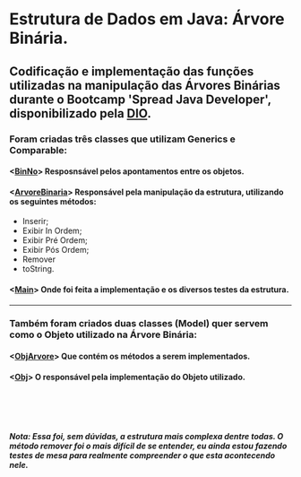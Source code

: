 # Estrutura de Dados em Java: Árvore Binária.

## Codificação e implementação das funções utilizadas na manipulação das Árvores Binárias durante o Bootcamp 'Spread Java Developer', disponibilizado pela [DIO](https://www.dio.me/).

### Foram criadas três classes que utilizam Generics e Comparable: 

#### <[BinNo](https://github.com/Prandera/Estrutura-de-Dados-ArvoreBinaria-Java-Spread-Dio/blob/master/src/main/java/one/digitalinnovation/BinNo.java)>  Resposnsável pelos apontamentos entre os objetos.

#### <[ArvoreBinaria](https://github.com/Prandera/Estrutura-de-Dados-ArvoreBinaria-Java-Spread-Dio/blob/master/src/main/java/one/digitalinnovation/ArvoreBinaria.java)>  Responsável pela manipulação da estrutura, utilizando os seguintes métodos:
- Inserir;
- Exibir In Ordem;
- Exibir Pré Ordem;
- Exibir Pós Ordem;
- Remover
- toString.

#### <[Main](https://github.com/Prandera/Estrutura-de-Dados-ArvoreBinaria-Java-Spread-Dio/blob/master/src/main/java/one/digitalinnovation/Main.java)>  Onde foi feita a implementação e os diversos testes da estrutura.

---

### Também foram criados duas classes (Model) quer servem como o Objeto utilizado na Árvore Binária:

#### <[ObjArvore](https://github.com/Prandera/Estrutura-de-Dados-ArvoreBinaria-Java-Spread-Dio/blob/master/src/main/java/one/digitalinnovation/model/ObjArvore.java)> Que contém os métodos a serem implementados.

#### <[Obj](https://github.com/Prandera/Estrutura-de-Dados-ArvoreBinaria-Java-Spread-Dio/blob/master/src/main/java/one/digitalinnovation/model/Obj.java)> O responsável pela implementação do Objeto utilizado.  

<br>
<br>
<br>

##### Nota: Essa foi, sem dúvidas, a estrutura mais complexa dentre todas. O método remover foi o mais difícil de se entender, eu ainda estou fazendo testes de mesa para realmente compreender o que esta acontecendo nele.
